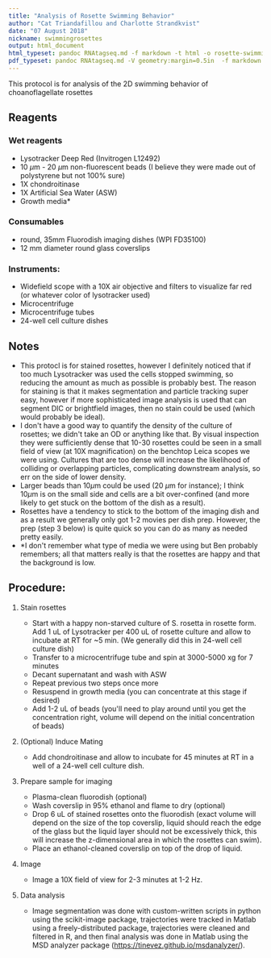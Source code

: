 ```yaml
---
title: "Analysis of Rosette Swimming Behavior"
author: "Cat Triandafillou and Charlotte Strandkvist"
date: "07 August 2018"
nickname: swimmingrosettes
output: html_document
html_typeset: pandoc RNAtagseq.md -f markdown -t html -o rosette-swimming.html -s
pdf_typeset: pandoc RNAtagseq.md -V geometry:margin=0.5in  -f markdown -t latex -o rosette-swimming.pdf -s
---
```



This protocol is for analysis of the 2D swimming behavior of choanoflagellate rosettes


## Reagents

### Wet reagents

- Lysotracker Deep Red (Invitrogen L12492)
- 10 $\mu$m - 20 $\mu$m non-fluorescent beads (I believe they were made out of polystyrene but not 100% sure)
- 1X chondroitinase
- 1X Artificial Sea Water (ASW)
- Growth media*


### Consumables

- round, 35mm Fluorodish imaging dishes (WPI FD35100)
- 12 mm diameter round glass coverslips


### Instruments:

- Widefield scope with a 10X air objective and filters to visualize far red (or whatever color of lysotracker used) 
- Microcentrifuge 
- Microcentrifuge tubes
- 24-well cell culture dishes


## Notes

- This protocl is for stained rosettes, however I definitely noticed that if too much Lysotracker was used the cells stopped swimming, so reducing the amount as much as possible is probably best. The reason for staining is that it makes segmentation and particle tracking super easy, however if more sophisticated image analysis is used that can segment DIC or brightfield images, then no stain could be used (which would probably be ideal).
- I don't have a good way to quantify the density of the culture of rosettes; we didn't take an OD or anything like that. By visual inspection they were sufficiently dense that 10-30 rosettes could be seen in a small field of view (at 10X magnification) on the benchtop Leica scopes we were using. Cultures that are too dense will increase the likelihood of colliding or overlapping particles, complicating downstream analysis, so err on the side of lower density.
- Larger beads than 10$\mu$m could be used (20 $\mu$m for instance); I think 10$\mu$m is on the small side and cells are a bit over-confined (and more likely to get stuck on the bottom of the dish as a result).
- Rosettes have a tendency to stick to the bottom of the imaging dish and as a result we generally only got 1-2 movies per dish prep. However, the prep (step 3 below) is quite quick so you can do as many as needed pretty easily. 
- *I don't remember what type of media we were using but Ben probably remembers; all that matters really is that the rosettes are happy and that the background is low.



## Procedure:

1. Stain rosettes 
    - Start with a happy non-starved culture of S. rosetta in rosette form. Add 1 uL of Lysotracker per 400 uL of rosette culture and allow to incubate at RT for ~5 min. (We generally did this in 24-well cell culture dish)
    - Transfer to a microcentrifuge tube and spin at 3000-5000 xg for 7 minutes
    - Decant supernatant and wash with ASW
    - Repeat previous two steps once more
    - Resuspend in growth media (you can concentrate at this stage if desired)
    - Add 1-2 uL of beads (you'll need to play around until you get the concentration right, volume will depend on the initial concentration of beads)
    
2. (Optional) Induce Mating
    - Add chondroitinase and allow to incubate for 45 minutes at RT in a well of a 24-well cell culture dish.

3. Prepare sample for imaging
    - Plasma-clean fluorodish (optional)
    - Wash coverslip in 95% ethanol and flame to dry (optional)
    - Drop 6 uL of stained rosettes onto the fluorodish (exact volume will depend on the size of the top coverslip, liquid should reach the edge of the glass but the liquid layer should not be excessively thick, this will increase the z-dimensional area in which the rosettes can swim).
    - Place an ethanol-cleaned coverslip on top of the drop of liquid.

4. Image
    - Image a 10X field of view for 2-3 minutes at 1-2 Hz.


5. Data analysis
    - Image segmentation was done with custom-written scripts in python using the scikit-image package, trajectories were tracked in Matlab using a freely-distributed package, trajectories were cleaned and filtered in R, and then final analysis was done in Matlab using the MSD analyzer package (https://tinevez.github.io/msdanalyzer/).








